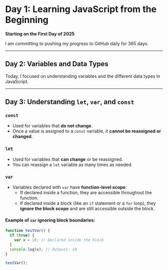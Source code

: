 # Day 1: Learning JavaScript from the Beginning

**Starting on the First Day of 2025**

I am committing to pushing my progress to GitHub daily for 365 days.

---

## Day 2: Variables and Data Types

Today, I focused on understanding variables and the different data types in JavaScript.

---

## Day 3: Understanding `let`, `var`, and `const`

### `const`
- Used for variables that **do not change**.  
- Once a value is assigned to a `const` variable, it **cannot be reassigned or changed**.

### `let`
- Used for variables that **can change** or be reassigned.  
- You can reassign a `let` variable as many times as needed.

### `var`
- Variables declared with `var` have **function-level scope**:  
  - If declared inside a function, they are accessible throughout the function.  
  - If declared inside a block (like an `if` statement or a `for` loop), they **ignore the block scope** and are still accessible outside the block.

#### Example of `var` ignoring block boundaries:
```javascript
function testVar() {
  if (true) {
    var x = 10; // Declared inside the block
  }
  console.log(x); // Outputs: 10
}

testVar();

